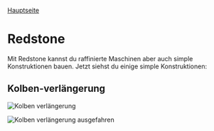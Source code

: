 [Hauptseite](README.md)

# Redstone

Mit Redstone kannst du raffinierte Maschinen aber auch simple Konstruktionen bauen. Jetzt siehst du einige simple Konstruktionen:

## Kolben-verlängerung

![Kolben verlängerung](https://gamepedia.cursecdn.com/technic_de_gamepedia/thumb/3/39/Kolben-Verl%C3%A4ngerung_%28Redstone%29_Animation_1.1.1.png/400px-Kolben-Verl%C3%A4ngerung_%28Redstone%29_Animation_1.1.1.png?version=aea43707c46b4f775a9db7d81c49c3cb)

![Kolben verlängerung ausgefahren](https://gamepedia.cursecdn.com/technic_de_gamepedia/thumb/5/50/Kolben-Verl%C3%A4ngerung_%28Redstone%29_Animation_1.1.2.png/400px-Kolben-Verl%C3%A4ngerung_%28Redstone%29_Animation_1.1.2.png?version=151919c6694904903104cd161af7e53b)

##
